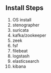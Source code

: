 ## Install Steps
1. OS install
2. stenographer
3. suricata
4. kafka/zookeeper
4. zeek
5. fsf
6. filebeat
7. logstash
8. elasticsearch
9. kibana
